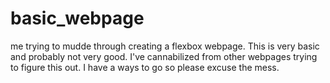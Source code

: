 # basic_webpage
me trying to mudde through creating a flexbox webpage. 
This is very basic and probably not very good. 
I've cannabilized from other webpages trying to figure this out. I have a ways to go so please excuse the mess. 
